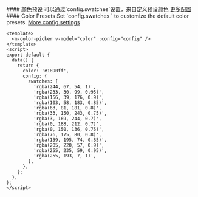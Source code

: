 <cn>
#### 颜色预设
可以通过`config.swatches`设置，来自定义预设颜色
<a target="_block" href="https://github.com/Simonwep/pickr">更多配置</a>
</cn>

<us>
#### Color Presets
Set `config.swatches ` to customize the default color presets.
<a target="_block" href="https://github.com/Simonwep/pickr">More config settings</a>
</us>

```vue
<template>
  <m-color-picker v-model="color" :config="config" />
</template>
<script>
export default {
  data() {
    return {
      color: '#1890ff',
      config: {
        swatches: [
          'rgba(244, 67, 54, 1)',
          'rgba(233, 30, 99, 0.95)',
          'rgba(156, 39, 176, 0.9)',
          'rgba(103, 58, 183, 0.85)',
          'rgba(63, 81, 181, 0.8)',
          'rgba(33, 150, 243, 0.75)',
          'rgba(3, 169, 244, 0.7)',
          'rgba(0, 188, 212, 0.7)',
          'rgba(0, 150, 136, 0.75)',
          'rgba(76, 175, 80, 0.8)',
          'rgba(139, 195, 74, 0.85)',
          'rgba(205, 220, 57, 0.9)',
          'rgba(255, 235, 59, 0.95)',
          'rgba(255, 193, 7, 1)',
        ],
      },
    };
  },
};
</script>
```
